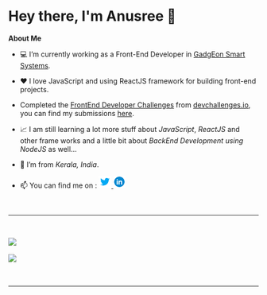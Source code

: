 # Hey there, I'm Anusree 👋

**About Me**

- 💻 I’m currently working as a Front-End Developer in [GadgEon Smart Systems](https://gadgeon.com/).
- ❤ I love JavaScript and using ReactJS framework for building front-end projects.
- Completed the [FrontEnd Developer Challenges](https://devchallenges.io/paths/front-end-developer) from [devchallenges.io](https://devchallenges.io/), you can find my submissions [here](https://devchallenges.io/portfolio/anuva312).
- 📈 I am still learning a lot more stuff about _JavaScript_, _ReactJS_ and other frame works and a little bit about _BackEnd Development using NodeJS_ as well...
- 🏡 I’m from _Kerala, India_.
- 📫 You can find me on :
  <span>
  <a href="https://twitter.com/this_is_anuVA">
  <img src="https://github.com/anuva312/anuva312/blob/main/images/twitter-icon.png" alt="Twitter Logo" width="25">
  </a>
  </span>
  <span>
  <a href="https://www.linkedin.com/in/anusree-v-a-408554191/">
  <img src="https://github.com/anuva312/anuva312/blob/main/images/linkedin-icon.png" alt="LinkedIn Logo" width="25">
  </a>
  </span>

  </br>

<hr>

<br/>

![](https://github-readme-stats-ruby-one.vercel.app/api?username=anuva312&show_icons=true&theme=buefy)

![](https://github-readme-stats-ruby-one.vercel.app/api/top-langs/?username=anuva312&exclude_repo=FactOrFake,Hi-Or-Bye)

</br>
<hr>
